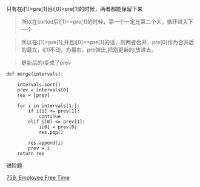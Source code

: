 只有在i[1]>pre[1]且i[0]>pre[1]的时候，两者都能保留下来

>所以在sorted后i[1]<=pre[1]的时候，第一个一定比第二个大，循环进入下一个

>所以在i[1]>pre[1],并且i[0]<=pre[1]的话，则两者合并，pre[0]作为合并后的最左，i[1]不动，为最右。pre弹出,把刚更新的i放进去。

>更新后的i变成了prev

```
def merge(intervals):

    intervals.sort()
    prev = intervals[0]
    res = [prev]
    
    for i in intervals[1:]:
        if i[1] <= prev[1]:
            continue
        elif i[0] <= prev[1]:
            i[0] = prev[0]
            res.pop()
            
        res.append(i)
        prev = i
    return res

```
进阶题

[759. Employee Free Time](https://github.com/mazexiaozhoulu/Leetcode-/blob/d1dfd4b2a397ee0540876cb752f4c2c1b54a9fde/759.%20Employee%20Free%20Time.md)
